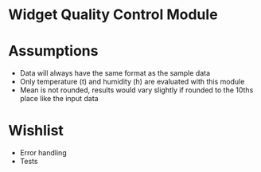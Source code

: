 # Widget Quality Control Module

# Assumptions
* Data will always have the same format as the sample data
* Only temperature (t) and humidity (h) are evaluated with this module
* Mean is not rounded, results would vary slightly if rounded to the 10ths place like the input data


# Wishlist
* Error handling
* Tests
